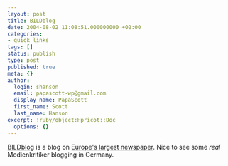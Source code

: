 ```yaml
---
layout: post
title: BILDblog
date: 2004-08-02 11:08:51.000000000 +02:00
categories:
- quick links
tags: []
status: publish
type: post
published: true
meta: {}
author:
  login: shanson
  email: papascott-wp@gmail.com
  display_name: PapaScott
  first_name: Scott
  last_name: Hanson
excerpt: !ruby/object:Hpricot::Doc
  options: {}
---
```

<p><a href="http://www.bildblog.de/">BILDblog</a> is a blog on <a href="http://www.bild.t-online.de/">Europe's largest newspaper</a>. Nice to see some <em>real</em> Medienkritiker blogging in Germany.</p>
